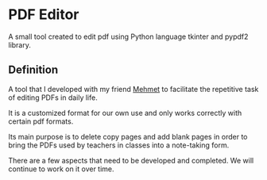 # PDF Editor
A small tool created to edit pdf using Python language tkinter and pypdf2 library.
## Definition
A tool that I developed with my friend [Mehmet]([http://www.example.com](https://github.com/mehmetozkaya1)) to facilitate the repetitive task of editing PDFs in daily life.

It is a customized format for our own use and only works correctly with certain pdf formats.

Its main purpose is to delete copy pages and add blank pages in order to bring the PDFs used by teachers in classes into a note-taking form.

There are a few aspects that need to be developed and completed. We will continue to work on it over time.
